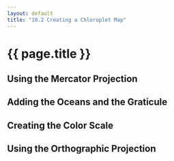 ```yaml
---
layout: default
title: "10.2 Creating a Chloroplet Map"
---
```


<link href='{{ site.baseurl}}/chapter10/map.css' rel='stylesheet'>

<h1 class="section-title">{{ page.title }}</h1>

<script>
    // Define the width and height of our maps
    var geoJsonUrl = '{{site.baseurl}}/chapter10/data/countries.geojson',
        width = 400,
        height = 400;
</script>


<h2 class="section-subtitle">Using the Mercator Projection</h2>

<div id="map01"></div>

<script>
    // Load the GeoJSON file
    d3.json(geoJsonUrl, function(error, data) {

        // Handle errors getting or parsing the GeoJSON file
        if (error) { return error; }

        // Setup
        // -----

        // Create the SVG Container
        var div = d3.select('#map01'),
            svg = div.selectAll('svg').data([data]);

        svg.enter().append('svg')
            .attr('width', width)
            .attr('height', height);

        // Projection
        // ----------

        // Create an instance of the mercator projection
        var projection = d3.geo.mercator()
            .translate([width / 2, height / 2]);

        // Create the path generator and configure its projection
        var pathGenerator = d3.geo.path()
            .projection(projection);

        // Features
        // --------

        // Create a selection for the countries and bind the feature data
        var features = svg.selectAll('path.feature').data(data.features);

        // Append the paths on enter
        features.enter().append('path')
            .attr('class', 'feature');

        // Set the path of the countries
        features.attr('d', pathGenerator);
    });
</script>


<h2 class="section-subtitle">Adding the Oceans and the Graticule</h2>

<div id="map02"></div>

<script>
    d3.json(geoJsonUrl, function(error, data) {

        // Handle errors getting or parsing the GeoJSON file
        if (error) { return error; }

        // Setup
        // -----

        // Create the SVG Container
        var div = d3.select('#map02'),
            svg = div.selectAll('svg').data([data]);

        svg.enter().append('svg')
            .attr('width', width)
            .attr('height', height);

        // Projection
        // ----------

        // The width will cover the complete circumference
        var scale = width / (2 * Math.PI);

        // Create the projection, setting the coordinates (0, 0) at the
        // center of the figure
        var projection = d3.geo.mercator()
            .scale(scale)
            .translate([width / 2, height / 2]);

        // Create the path generator
        var pathGenerator = d3.geo.path()
            .projection(projection);

        // Globe
        // -----

        var globeFeature = {
            type: 'Feature',
            geometry: {
                type: 'Polygon',
                coordinates: [
                    [
                        [-179.999,  89.999],
                        [ 179.999,  89.999],
                        [ 179.999, -89.999],
                        [-179.999, -89.999],
                        [-179.999,  89.999]
                    ]
                ]
            }
        };

        // Create a selection for the graticule path and bint the data
        var globe = svg.selectAll('path.globe').data([globeFeature]);

        // Append the graticule paths on enter
        globe.enter().append('path')
            .attr('class', 'globe');

        globe.attr('d', pathGenerator);

        // Features
        // --------

        // Create a selection for the countries and bind the feature data
        var features = svg.selectAll('path.feature').data(data.features);

        // Append the paths on enter
        features.enter().append('path')
            .attr('class', 'feature');

        // Set the path of the countries
        features.attr('d', pathGenerator);

        // Graticule
        // ---------

        // Create the graticule feature generator
        var graticule = d3.geo.graticule();

        // Create a selection for the graticule path and bint the data
        var grid = svg.selectAll('path.graticule').data([graticule()])

        // Append the graticule paths on enter
        grid.enter().append('path')
            .attr('class', 'graticule');

        // Set the path attribute for the graticule
        grid.attr('d', pathGenerator);
    });
</script>


<h2 class="section-subtitle">Creating the Color Scale</h2>

<div id="map03"></div>

<script>
    d3.json(geoJsonUrl, function(error, data) {

        // Handle errors getting or parsing the GeoJSON file
        if (error) { return error; }

        // Setup
        // -----
        var width = 500,
            height = 500;

        // Create the SVG Container
        var div = d3.select('#map03'),
            svg = div.selectAll('svg').data([data]);

        svg.enter().append('svg')
            .attr('width', width)
            .attr('height', height);

        // Projection
        // ----------

        // The width will cover the complete circumference
        var scale = width / (2 * Math.PI);

        // Create the projection, setting the coordinates (0, 0) at the
        // center of the figure
        var projection = d3.geo.mercator()
            .scale(scale)
            .translate([width / 2, height / 2]);

        // Create the path generator
        var pathGenerator = d3.geo.path()
            .projection(projection);

        // Globe
        // -----

        var globeFeature = {
            type: 'Feature',
            geometry: {
                type: 'Polygon',
                coordinates: [
                    [
                        [-179.999,  89.999],
                        [ 179.999,  89.999],
                        [ 179.999, -89.999],
                        [-179.999, -89.999],
                        [-179.999,  89.999]
                    ]
                ]
            }
        };

        // Create a selection for the graticule path and bint the data
        var globe = svg.selectAll('path.globe-white').data([globeFeature]);

        // Append the graticule paths on enter
        globe.enter().append('path')
            .attr('class', 'globe-white');

        globe.attr('d', pathGenerator);

        // Features
        // --------

        var colorRange = [
            '#f7fcfd',
            '#e0ecf4',
            '#bfd3e6',
            '#9ebcda',
            '#8c96c6',
            '#8c6bb1',
            '#88419d',
            '#6e016b'];

        // Create the color scale for the area of the features
        var colorScale = d3.scale.quantize()
            .domain(d3.extent(data.features, d3.geo.area))
            .range(colorRange);

        // Create a selection for the countries and bind the feature data
        var features = svg.selectAll('path.feature-color').data(data.features);

        // Append the paths on enter
        features.enter().append('path')
            .attr('class', 'feature-color');

        // Set the path of the countries
        features.attr('d', pathGenerator)
            .attr('fill', function(d) { return colorScale(d3.geo.area(d)); });
    });
</script>


<h2 class="section-subtitle">Using the Orthographic Projection</h2>

<div id="map04"></div>

<script>
    d3.json(geoJsonUrl, function(error, data) {

        // Handle errors getting or parsing the GeoJSON file
        if (error) { return error; }

        // Setup
        // -----

        // Create the SVG Container
        var div = d3.select('#map04'),
            svg = div.selectAll('svg').data([data]);

        var svgEnter = svg.enter().append('svg')
            .attr('width', width)
            .attr('height', height);

        // Projection
        // ----------

        // The width will cover the complete circumference
        var scale = 1.3 * width / Math.PI;

        // Create the projection, setting the coordinates (0, 0) at the
        // center of the figure
        var projection = d3.geo.orthographic()
                .scale(scale)
                .translate([width / 2, height / 2])
                .clipAngle(90);

        // Create the path generator
        var pathGenerator = d3.geo.path()
            .projection(projection);

        // Globe
        // -----

        var globeFeature = {
            type: 'Feature',
            geometry: {
                type: 'Polygon',
                coordinates: [
                    [
                        [-179.999,  89.999],
                        [ 179.999,  89.999],
                        [ 179.999, -89.999],
                        [-179.999, -89.999],
                        [-179.999,  89.999]
                    ]
                ]
            }
        };

        // Create a selection for the globe
        var globe = svg.selectAll('path.globe').data([globeFeature]);

        // Append the graticule paths on enter
        globe.enter().append('path')
            .attr('class', 'globe');

        // Set the path of the globe using the path generator
        globe.attr('d', pathGenerator);

        // Features
        // --------

        // Create a selection for the countries and bind the feature data
        var features = svg.selectAll('path.feature').data(data.features);

        // Append the paths on enter
        features.enter().append('path')
            .attr('class', 'feature');

        // Set the path of the countries
        features.attr('d', pathGenerator);

        // Graticule
        // ---------

        // Create the graticule feature generator
        var graticule = d3.geo.graticule();

        // Create a selection for the graticule path and bint the data
        var grid = svg.selectAll('path.graticule').data([graticule()])

        // Append the graticule paths on enter
        grid.enter().append('path').attr('class', 'graticule');

        // Set the path attribute for the graticule
        grid.attr('d', pathGenerator);
    });
</script>
